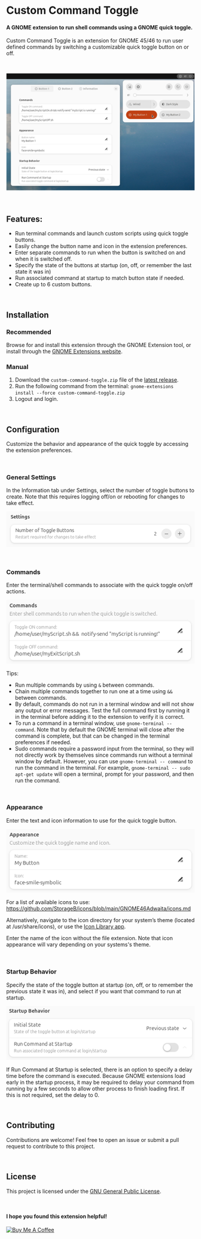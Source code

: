 # Custom Command Toggle

#### A GNOME extension to run shell commands using a GNOME quick toggle.

Custom Command Toggle is an extension for GNOME 45/46 to run user defined commands by switching a customizable quick toggle button on or off.

<br>

![Screenshot-main](screenshots/Screenshot-main-3.png)

<br>

## Features:

- Run terminal commands and launch custom scripts using quick toggle buttons.
- Easily change the button name and icon in the extension preferences.
- Enter separate commands to run when the button is switched on and when it is switched off.
- Specify the state of the buttons at startup (on, off, or remember the last state it was in)
- Run associated command at startup to match button state if needed.
- Create up to 6 custom buttons.

<br>

## Installation

### Recommended

Browse for and install this extension through the GNOME Extension tool, or install through the [GNOME Extensions website](https://extensions.gnome.org/extension/7012/custom-command-toggle/).

### Manual

1. Download the `custom-command-toggle.zip` file of the [latest release](https://github.com/StorageB/custom-command-toggle/releases/tag/v6). 
2. Run the following command from the terminal:
`gnome-extensions install --force custom-command-toggle.zip`
3. Logout and login.

<br>

## Configuration

Customize the behavior and appearance of the quick toggle by accessing the extension preferences.

<br>

### General Settings

In the Information tab under Settings, select the number of toggle buttons to create. Note that this requires logging off/on or rebooting for changes to take effect.

![Screenshot-settings](screenshots/Screenshot-settings.png)

<br>

### Commands

Enter the terminal/shell commands to associate with the quick toggle on/off actions.

![Screenshot-commands](screenshots/Screenshot-commands.png)

Tips:
- Run multiple commands by using `&` between commands.
- Chain multiple commands together to run one at a time using `&&` between commands.
- By default, commands do not run in a terminal window and will not show any output or error messages. Test the full command first by running it in the terminal before adding it to the extension to verify it is correct. 
- To run a command in a terminal window, use `gnome-terminal -- command`. Note that by default the GNOME terminal will close after the command is complete, but that can be changed in the terminal preferences if needed.
- Sudo commands require a password input from the terminal, so they will not directly work by themselves since commands run without a terminal window by default. However, you can use `gnome-terminal -- command` to run the command in the terminal. For example, `gnome-terminal -- sudo apt-get update` will open a terminal, prompt for your password, and then run the command.

<br>

### Appearance

Enter the text and icon information to use for the quick toggle button. 

![Screenshot-appearance](screenshots/Screenshot-appearance.png)

For a list of available icons to use: https://github.com/StorageB/icons/blob/main/GNOME46Adwaita/icons.md

Alternatively, navigate to the icon directory for your system’s theme (located at /usr/share/icons), or use the [Icon Library app](https://flathub.org/apps/org.gnome.design.IconLibrary).

Enter the name of the icon without the file extension. Note that icon appearance will vary depending on your systems's theme.

<br>

### Startup Behavior

Specify the state of the toggle button at startup (on, off, or to remember the previous state it was in), and select if you want that command to run at startup.

![Screenshot-appearance](screenshots/Screenshot-startup.png)

If Run Command at Startup is selected, there is an option to specify a delay time before the command is executed. Because GNOME extensions load early in the startup process, it may be required to delay your command from running by a few seconds to allow other process to finish loading first. If this is not required, set the delay to 0.

<br>


## Contributing

Contributions are welcome! Feel free to open an issue or submit a pull request to contribute to this project.

<br>

## License

This project is licensed under the [GNU General Public License](http://www.gnu.org/licenses/).

<br>

#### I hope you found this extension helpful!

<a href="https://www.buymeacoffee.com/StorageB" target="_blank"><img src="https://cdn.buymeacoffee.com/buttons/v2/default-yellow.png" alt="Buy Me A Coffee" style="height: 36px !important;width: 131px !important;" ></a>


